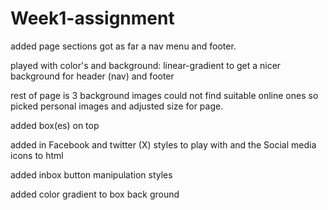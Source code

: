 # Week1-assignment

added page sections got as far a nav menu and footer.

played with color's and background: linear-gradient to get a nicer background for header (nav) and footer

rest of page is 3 background images
could not find suitable online ones so picked personal images and adjusted size for page.

added box(es) on top

added in Facebook and twitter (X) styles to play with and the Social media icons to html

added inbox button manipulation styles

added color gradient to box back ground

